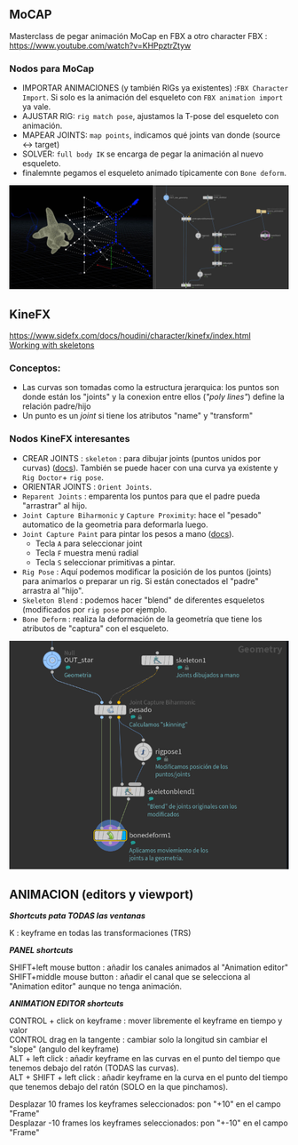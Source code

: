## MoCAP

Masterclass de pegar animación MoCap en FBX a otro character FBX :  https://www.youtube.com/watch?v=KHPpztrZtyw

### Nodos para MoCap
- IMPORTAR ANIMACIONES (y también RIGs ya existentes) :`FBX Character Import`. Si solo es la animación del esqueleto con `FBX animation import` ya vale.
- AJUSTAR RIG: `rig match pose`, ajustamos la T-pose del esqueleto con animación. 
- MAPEAR JOINTS: `map points`, indicamos qué joints van donde (source <-> target)
- SOLVER: `full body IK` se encarga de pegar la animación al nuevo esqueleto.
- finalemnte pegamos el esqueleto animado típicamente con `Bone deform`.

![MoCap mapping example](./images/MoCap_remapping.jpg)

## KineFX
https://www.sidefx.com/docs/houdini/character/kinefx/index.html   
[Working with skeletons](https://www.sidefx.com/docs/houdini/character/kinefx/skeletons.html#creatingskels)
### Conceptos:
- Las curvas son tomadas como la estructura jerarquica: los puntos son donde están los "joints" y la conexion entre ellos (*"poly lines"*) define la relación padre/hijo
- Un punto es un *joint* si tiene los  atributos "name" y "transform"


### Nodos KineFX interesantes

- CREAR JOINTS : `skeleton` : para dibujar joints (puntos unidos por curvas) ([docs](https://www.sidefx.com/docs/houdini/character/kinefx/skeletons.html#creatingskels)). También se puede hacer con una curva ya existente y `Rig Doctor`+ `rig pose`.
- ORIENTAR JOINTS : `Orient Joints`.
- `Reparent Joints` : emparenta los puntos para que el padre pueda "arrastrar" al hijo.
- `Joint Capture Biharmonic` y `Capture Proximity`: hace el "pesado" automatico de la geometria para deformarla luego.
- `Joint Capture Paint`  para pintar los pesos a mano ([docs](https://www.sidefx.com/docs/houdini/nodes/sop/kinefx--jointcapturepaint.html)).
   - Tecla `A` para seleccionar joint
   - Tecla `F` muestra menú radial
   - Tecla `S` seleccionar primitivas a pintar.
- `Rig Pose` : Aquí podemos modificar la posición de los puntos (joints) para animarlos o preparar un rig. Si están conectados el "padre" arrastra al "hijo".
- `Skeleton Blend` : podemos hacer "blend" de diferentes esqueletos (modificados por `rig pose` por ejemplo.
- `Bone Deform` : realiza la deformación de la geometría que tiene los atributos de "captura" con el esqueleto.

![Biharmonic capture example](./images/Biharmonic_capture.png)

## ANIMACION (editors y viewport)    

***Shortcuts pata TODAS las ventanas***   

K : keyframe en todas las transformaciones (TRS)


***PANEL shortcuts***   

SHIFT+left mouse button : añadir los canales animados al "Animation editor"   
SHIFT+middle mouse button : añadir el canal que se selecciona al "Animation editor" aunque no tenga animación.   

***ANIMATION EDITOR shortcuts***   
   
CONTROL + click on keyframe : mover libremente el keyframe en tiempo y valor   
CONTROL drag en la tangente : cambiar solo la longitud sin cambiar el "slope" (angulo del keyframe)   
ALT + left click : añadir keyframe en las curvas en el punto del tiempo que tenemos debajo del ratón (TODAS las curvas).   
ALT + SHIFT + left click : añadir keyframe en la curva en el punto del tiempo que tenemos debajo del ratón (SOLO en la que pinchamos).   

Desplazar 10 frames los keyframes seleccionados: pon "+10" en el campo "Frame"   
Desplazar -10 frames los keyframes seleccionados: pon "+-10" en el campo "Frame"   
